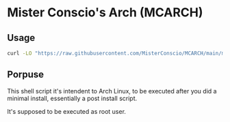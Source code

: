 # Mister Conscio's Arch (MCARCH)

## Usage

```sh
curl -LO "https://raw.githubusercontent.com/MisterConscio/MCARCH/main/mcarch.sh" && bash mcarch.sh
```

## Porpuse

This shell script it's intendent to Arch Linux, to be executed after you did a minimal install, essentially a post install script.

It's supposed to be executed as root user.
